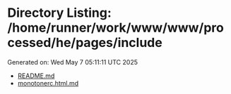 # Directory Listing: /home/runner/work/www/www/processed/he/pages/include
Generated on: Wed May  7 05:11:11 UTC 2025

- [README.md](README.md)
- [monotonerc.html.md](monotonerc.html.md)
